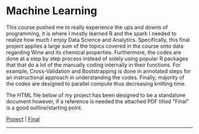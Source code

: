 # Machine Learning

This course pushed me to really experience the ups and downs of programming, it is where I mostly learned R and the spark I needed to realize how much I enjoy Data Science and Analytics. Specifically, this final project applies a large sum of the topics covered in the course onto data regarding Wine and its chemical properties. Furthermore, the codes are done at a step by step process instead of solely using popular R packages that that do a lot of the manually coding internally in their functions. For example, Cross-Validation and Bootstrapping is done in annotated steps for an instructional approach in understanding the codes. Finally, majority of the codes are designed to parallel compute thus decreasing knitting time.

The HTML file below of my project has been designed to be a standalone document however, if a reference is needed the attached PDF titled "Final" is a good outline/starting point.

[Project](https://rawcdn.githack.com/jadistanbelly/Machine-Learning/ea6af402ca82164ac181a5eaa42d12a94887cbc9/Predicting_Wine_Type_ML_Parallel.html) \| [Final](https://github.com/jadistanbelly/Machine-Learning/raw/main/Final.pdf)

------------------------------------------------------------------------

